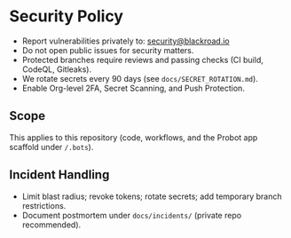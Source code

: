 # Security Policy

- Report vulnerabilities privately to: security@blackroad.io
- Do not open public issues for security matters.
- Protected branches require reviews and passing checks (CI build, CodeQL, Gitleaks).
- We rotate secrets every 90 days (see `docs/SECRET_ROTATION.md`).
- Enable Org-level 2FA, Secret Scanning, and Push Protection.

## Scope
This applies to this repository (code, workflows, and the Probot app scaffold under `/.bots`).

## Incident Handling
- Limit blast radius; revoke tokens; rotate secrets; add temporary branch restrictions.
- Document postmortem under `docs/incidents/` (private repo recommended).
